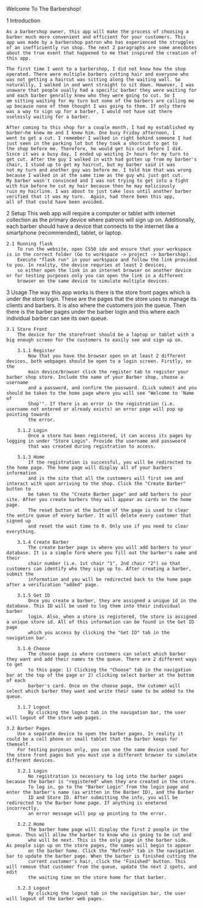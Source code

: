 Welcome To The Barbershop!

1 Introduction

    As a barbershop owner, this app will make the process of choosing a barber much more convenient and efficient for your customers. This
    app was made by a barbershop patron who has experienced the struggles of an inefficiently run shop. The next 2 paragraphs are some anecdotes
    about the true event that happened to me that inspired the creation of this app.

    The first time I went to a barbershop, I did not know how the shop operated. There were multiple barbers cutting hair and everyone who
    was not getting a haircut was sitting along the waiting wall. So naturallly, I walked in and went straight to sit down. However, I was
    unaware that people uually had a specific barber they were waiting for and each barber genrally knew who they were going to cut. So I
    am sitting waiting for my turn but none of the barbers are calling me up because none of them thought I was going to them. If only there
    was a way to sign up for a barber, I would not have sat there uselessly waiting for a barber.

    After coming to this shop for a couple month, I had my established my barber—he knew me and I knew him. One busy Friday afternoon, I
    went to get a cut. I remember I walked in right behind someone I had just seen in the parking lot but they took a shortcut to get to
    the shop before me. Therefore, he would get his cut before I did. Since it was a busy day, I ended up waiting 2+ hours for my turn to
    get cut. After the guy I walked in with had gotten up from my barber's chair, I stood up to get my haircut, but my barber said it was
    not my turn and another guy was before me. I told him that was wrong because I walked in at the same time as the guy whi just got cut.
    My barber wasn't convinced and I was not trying to get into a fight with him before he cut my hair because then he may maliciously
    ruin my hairline. I was about to just take loss until another barber verified that it was my turn.  Again, had there been this app,
    all of that could have been avoided.

2 Setup
    This web app will require a computer or tablet with internet collection as the primary device where patrons will sign up on.
    Additionally, each barber should have a device that connects to the internet like a smartphone (recommended), tablet, or laptop.

    2.1 Running flask
        To run the website, open CS50 ide and ensure that your workspace is in the correct folder (Go to workspace -> project -> barbershop).
        Execute "flask run" in your workspace and follow the link provided to you. In reality, the device requries at least 2 devices,
        so either open the link in an internet browser on another device or for testing purposes only you can open the link in a different
        browser on the same device to simulate multiple devices.

3 Usage
    The way this app works is there is the store front pages which is under the store login. These are the pages that the store uses to
    manage its clients and barbers. It is also where the customers join the queue. Then there is the barber pages under the barber login
    and this where each individual barber can see its own queue.

    3.1 Store Front
        The device for the storefront should be a laptop or tablet with a big enough screen for the customers to easily see and sign up on.

        3.1.1 Register
            Now that you have the browser open on at least 2 different devices, both webpages should be open to a login screen. Firstly, on the
            main device/browser click the register tab to register your barber shop store. Include the name of your Barber shop, choose a username
            and a password, and confirm the password. CLick submit and you should be taken to the home page where you will see "Welcome to 'Name of
            Shop'". If there is an error in the registration (i.e. username not entered or already exists) an error page will pop up pointing towards
            the error.

        3.1.2 Login
            Once a store has been registered, it can access its pages by logging in under "Store Login". Provide the username and passwoord
            that was created during registration to access.

        3.1.3 Home
            If the registration is successful, you will be redirected to the home page. The home page will display all of your barbers information
            and is the site that all the customers will first see and interact with upon arriving to the shop. Click the "Create Barber" button to
            be taken to the "Create Barber page" and add barbers to your site. After you create barbers they will appear as cards on the home page.
            The reset button at the buttom of the page is used to clear the entire queue of every barber. It will delete every customer that signed up
            and reset the wait time to 0. Only use if you need to clear everything.

        3.1.4 Create Barber
            The create barber page is where you will add barbers to your database. It is a simple form where you fill out the barber's name and their
            chair number (i.e. 1st chair "1", 2nd chair "2") so that customers can identify who they sign up to. After creating a barber, submit the
            information and you will be redirected back to the home page after a verification "added" page.

        3.1.5 Get ID
            Once you create a barber, they are assigned a unique id in the database. This ID will be used to log them into their individual barber
            login. Also, when a store is registered, the store is assigned a unique store id. All of this information can be found in the Get ID page
            which you access by clicking the "Get ID" tab in the navigation bar.

        3.1.6 Choose
            The choose page is where customers can select which barber they want and add their names to the queue. There are 2 different ways to get
            to this page: 1) Clicking the "Choose" tab in the navigation bar at the top of the page or 2) clicking select barber at the bottom of each
            barber's card. Once on the choose page, the cutomer will select which barber they want and write their name to be added to the queue.

        3.1.7 Logout
            By clicking the logout tab in the navigation bar, the user will logout of the store web pages.

    3.2 Barber Pages
        Use a separate device to open the barber pages. In reality it could be a cell phone or small tablet that the barber keeps for themself. 
        For testing purposes only, you can use the same device used for the store front pages but you must use a different browser to simulate different devices.

        3.2.1 Login
            No registration is necessary to log into the barber pages because the barber is "registered" when they are created in the store.
            To log in, go to the "Barber Login" from the login page and enter the barber's name (as written in the Barber ID), and the Barber
            ID and Store ID. After submitting the info, you will be redirected to the Barber home page. If anything is enetered incorrectly,
            an error message will pop up pointing to the error.

        3.2.2 Home
            The barber home page will display the first 2 people in the queue. Thus will allow the barber to know who is going to be cut and
            who will be next. This is the only page in the barber side.  As people sign up on the store pages, the names will begin to appear
            on the barber home. Click the "Refresh" tab in the navigation bar to update the barber page. When the barber is finished cutting the
            current customer's hair, click the "Finished" button. This will remove that customer from the queue, update the next 2 spots, and edit
            the waiting time on the store home for that barber.

        3.2.3 Logout
            By clicking the logout tab in the navigation bar, the user will logout of the barber web pages.